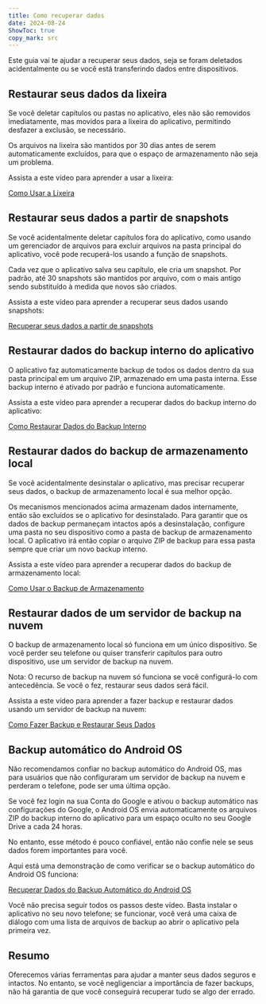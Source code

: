 ```yaml
---
title: Como recuperar dados  
date: 2024-08-24  
ShowToc: true
copy_mark: src
---
```


Este guia vai te ajudar a recuperar seus dados, seja se foram deletados acidentalmente ou se você está transferindo dados entre dispositivos.

## Restaurar seus dados da lixeira

Se você deletar capítulos ou pastas no aplicativo, eles não são removidos imediatamente, mas movidos para a lixeira do aplicativo, permitindo desfazer a exclusão, se necessário.

Os arquivos na lixeira são mantidos por 30 dias antes de serem automaticamente excluídos, para que o espaço de armazenamento não seja um problema.

Assista a este vídeo para aprender a usar a lixeira:  

[Como Usar a Lixeira](https://youtube.com/shorts/WUrHmY4-T30?feature=share)

## Restaurar seus dados a partir de snapshots

Se você acidentalmente deletar capítulos fora do aplicativo, como usando um gerenciador de arquivos para excluir arquivos na pasta principal do aplicativo, você pode recuperá-los usando a função de snapshots.

Cada vez que o aplicativo salva seu capítulo, ele cria um snapshot. Por padrão, até 30 snapshots são mantidos por arquivo, com o mais antigo sendo substituído à medida que novos são criados.

Assista a este vídeo para aprender a recuperar seus dados usando snapshots:  

[Recuperar seus dados a partir de snapshots](https://youtu.be/QRlzmj-Vp88)

## Restaurar dados do backup interno do aplicativo

O aplicativo faz automaticamente backup de todos os dados dentro da sua pasta principal em um arquivo ZIP, armazenado em uma pasta interna. Esse backup interno é ativado por padrão e funciona automaticamente.

Assista a este vídeo para aprender a recuperar dados do backup interno do aplicativo:  

[Como Restaurar Dados do Backup Interno](https://youtube.com/shorts/GAOLcbpsCHQ?feature=share)

## Restaurar dados do backup de armazenamento local

Se você acidentalmente desinstalar o aplicativo, mas precisar recuperar seus dados, o backup de armazenamento local é sua melhor opção.

Os mecanismos mencionados acima armazenam dados internamente, então são excluídos se o aplicativo for desinstalado. Para garantir que os dados de backup permaneçam intactos após a desinstalação, configure uma pasta no seu dispositivo como a pasta de backup de armazenamento local. O aplicativo irá então copiar o arquivo ZIP de backup para essa pasta sempre que criar um novo backup interno.

Assista a este vídeo para aprender a recuperar dados do backup de armazenamento local:  

[Como Usar o Backup de Armazenamento](https://youtu.be/Y-M5V3OKWM8)

## Restaurar dados de um servidor de backup na nuvem

O backup de armazenamento local só funciona em um único dispositivo. Se você perder seu telefone ou quiser transferir capítulos para outro dispositivo, use um servidor de backup na nuvem.

Nota: O recurso de backup na nuvem só funciona se você configurá-lo com antecedência. Se você o fez, restaurar seus dados será fácil.

Assista a este vídeo para aprender a fazer backup e restaurar dados usando um servidor de backup na nuvem:  

[Como Fazer Backup e Restaurar Seus Dados](https://youtube.com/shorts/F2UTxySivO4)

## Backup automático do Android OS

Não recomendamos confiar no backup automático do Android OS, mas para usuários que não configuraram um servidor de backup na nuvem e perderam o telefone, pode ser uma última opção.

Se você fez login na sua Conta do Google e ativou o backup automático nas configurações do Google, o Android OS envia automaticamente os arquivos ZIP do backup interno do aplicativo para um espaço oculto no seu Google Drive a cada 24 horas.

No entanto, esse método é pouco confiável, então não confie nele se seus dados forem importantes para você.

Aqui está uma demonstração de como verificar se o backup automático do Android OS funciona:  

[Recuperar Dados do Backup Automático do Android OS](https://youtu.be/PMrsCCpMebk)

Você não precisa seguir todos os passos deste vídeo. Basta instalar o aplicativo no seu novo telefone; se funcionar, você verá uma caixa de diálogo com uma lista de arquivos de backup ao abrir o aplicativo pela primeira vez.

## Resumo

Oferecemos várias ferramentas para ajudar a manter seus dados seguros e intactos. No entanto, se você negligenciar a importância de fazer backups, não há garantia de que você conseguirá recuperar tudo se algo der errado.
